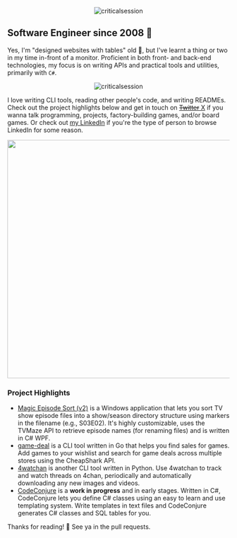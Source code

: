 <p align="Center"><img src="https://github-readme-streak-stats.herokuapp.com/?user=criticalsession&theme=dark" alt="criticalsession" /></p>

## Software Engineer since 2008 🚀

Yes, I'm "designed websites with tables" old 👀, but I've learnt a thing or two in my time in-front of a monitor. Proficient in both front- and back-end technologies, my focus is on writing APIs and practical tools and utilities, primarily with `C#`. 

<p align="center"><img src="https://github-readme-stats.vercel.app/api/top-langs?username=criticalsession&show_icons=true&locale=en&layout=compact&theme=dark" alt="criticalsession" /></p>

I love writing CLI tools, reading other people's code, and writing READMEs. Check out the project highlights below and get in touch on [~~Twitter~~ X](https://twitter.com/criticalsession) if you wanna talk programming, projects, factory-building games, and/or board games. Or check out [my LinkedIn](https://linkedin.com/in/amantereale) if you're the type of person to browse LinkedIn for some reason.

<p align="center"><img src="https://i.imgur.com/qN0lcvW.png" width="540" /></p>

### Project Highlights

- [Magic Episode Sort (v2)](https://github.com/criticalsession/Magic-Episode-Sort-v2) is a Windows application that lets you sort TV show episode files into a show/season directory structure using markers in the filename (e.g., S03E02). It's highly customizable, uses the TVMaze API to retrieve episode names (for renaming files) and is written in C# WPF. 
- [game-deal](https://github.com/criticalsession/game-deal) is a CLI tool written in Go that helps you find sales for games. Add games to your wishlist and search for game deals across multiple stores using the CheapShark API.
- [4watchan](https://github.com/criticalsession/4watchan) is another CLI tool written in Python. Use 4watchan to track and watch threads on 4chan, periodically and automatically downloading any new images and videos.
- [CodeConjure](https://github.com/criticalsession/CodeConjure) is a **work in progress** and in early stages. Written in C#, CodeConjure lets you define C# classes using an easy to learn and use templating system. Write templates in text files and CodeConjure generates C# classes and SQL tables for you.

Thanks for reading! 👋 See ya in the pull requests.
